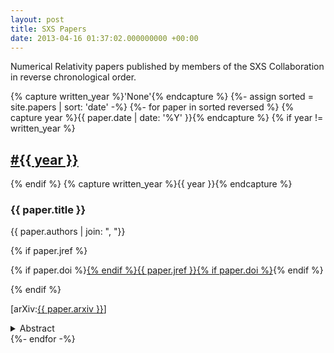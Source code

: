 ```yaml
---
layout: post
title: SXS Papers
date: 2013-04-16 01:37:02.000000000 +00:00
---
```


Numerical Relativity papers published by members of the SXS Collaboration in reverse chronological order.

{% capture written_year %}'None'{% endcapture %}
{%- assign sorted = site.papers | sort: 'date' -%}
{%- for paper in sorted reversed %}
  {% capture year %}{{ paper.date | date: '%Y' }}{% endcapture %}
  {% if year != written_year %}
<h2 id="{{ year | slugify }}" class="paper_year"><a href="#{{ year | slugify }}">#{{ year }}</a></h2>
  {% endif %}
  {% capture written_year %}{{ year }}{% endcapture %}
<div class="paper">
  <h3>{{ paper.title }}</h3>
  <p class="paper_authors">{{ paper.authors | join: ", "}}</p>
  {% if paper.jref %}
  <p class="paper_jref">
  {% if paper.doi %}<a href="http://dx.doi.org/{{ paper.doi }}">{% endif %}{{ paper.jref }}{% if paper.doi %}</a>{% endif %}
  </p>
  {% endif %}
  <p class="paper_arxiv">[arXiv:<a href="https://arxiv.org/abs/{{ paper.arxiv }}">{{ paper.arxiv }}</a>]</p>
  <details>
  <summary>Abstract</summary>
  {{ paper.abstract }}
  </details>
</div>
{%- endfor -%}
